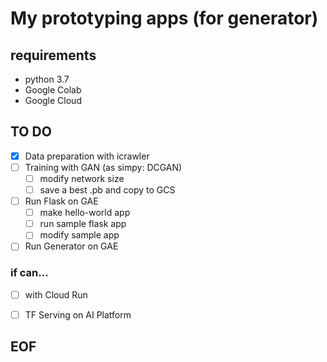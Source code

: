 # My prototyping apps (for generator)

## requirements
* python 3.7
* Google Colab
* Google Cloud


## TO DO
* [x] Data preparation with icrawler
* [ ] Training with GAN (as simpy: DCGAN)
  * [ ] modify network size
  * [ ] save a best .pb and copy to GCS
* [ ] Run Flask on GAE
  * [ ] make hello-world app
  * [ ] run sample flask app
  * [ ] modify sample app  
* [ ] Run Generator on GAE

### if can...
* [ ] with Cloud Run
* [ ] TF Serving on AI Platform
  

## EOF